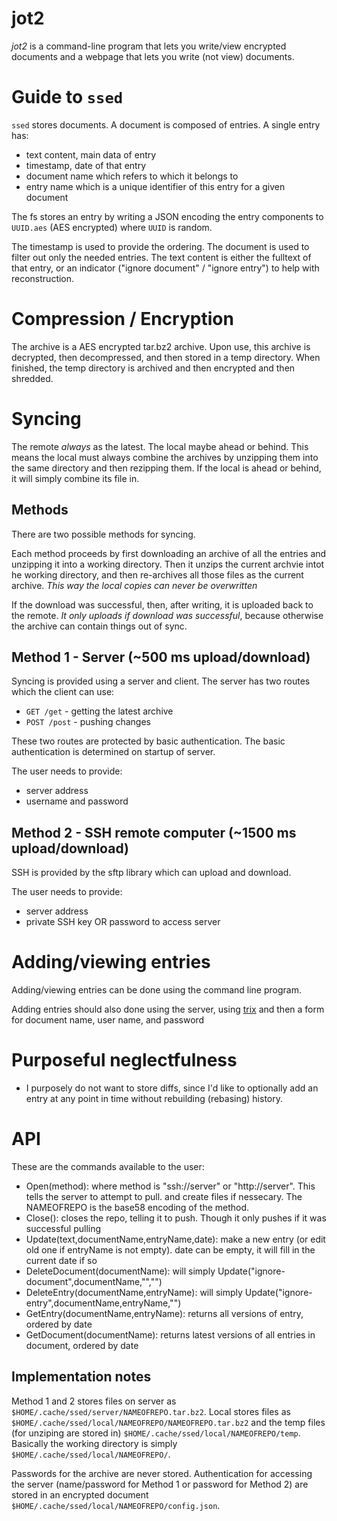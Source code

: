 # jot2

*jot2* is a command-line program that lets you write/view encrypted documents and a webpage that lets you write (not view) documents.

# Guide to `ssed`

`ssed` stores documents. A document is composed of entries. A single entry has:

- text content, main data of entry
- timestamp, date of that entry
- document name which refers to which it belongs to
- entry name which is a unique identifier of this entry for a given document

The fs stores an entry by writing a JSON encoding the entry components to `UUID.aes` (AES encrypted) where `UUID` is random.

The timestamp is used to provide the ordering.
The document is used to filter out only the needed entries.
The text content is either the fulltext of that entry, or an indicator ("ignore document" / "ignore entry") to help with reconstruction.

# Compression / Encryption

The archive is a AES encrypted tar.bz2 archive. Upon use, this archive is decrypted, then decompressed, and then stored in a temp directory. When finished, the temp directory is archived and then encrypted and then shredded.

# Syncing

The remote *always* as the latest. The local maybe ahead or behind. This means the local must always combine the archives by unzipping them into the same directory and then rezipping them. If the local is ahead or behind, it will simply combine its file in.

## Methods
There are two possible methods for syncing.

Each method proceeds by first downloading an archive of all the entries and unzipping it into a working directory. Then it unzips the current archvie intot he working directory, and then re-archives all those files as the current archive. *This way the local copies can never be overwritten*

If the download was successful, then, after writing, it is uploaded back to the remote. *It only uploads if download was successful*, because otherwise the archive can contain things out of sync.

## Method 1 - Server (~500 ms upload/download)

Syncing is provided using a server and client. The server has two routes which the client can use:

- `GET /get` - getting the latest archive
- `POST /post` - pushing changes

These two routes are protected by basic authentication. The basic authentication is determined on startup of server.

The user needs to provide:

- server address
- username and password

## Method 2 - SSH remote computer (~1500 ms upload/download)

SSH is provided by the sftp library which can upload and download.

The user needs to provide:

- server address
- private SSH key OR password to access server

# Adding/viewing entries

Adding/viewing entries can be done using the command line program.

Adding entries should also done using the server, using [trix](https://trix-editor.org/) and then a form for document name, user name, and password

# Purposeful neglectfulness

- I purposely do not want to store diffs, since I'd like to optionally add an entry at any point in time without rebuilding (rebasing) history.

# API 

These are the commands available to the user:

- Open(method): where method is "ssh://server" or "http://server". This tells the server to attempt to pull. and create files if nessecary. The NAMEOFREPO is the base58 encoding of the method.
- Close(): closes the repo, telling it to push. Though it only pushes if it was successful pulling
- Update(text,documentName,entryName,date): make a new entry (or edit old one if entryName is not empty). date can be empty, it will fill in the current date if so
- DeleteDocument(documentName): will simply Update("ignore-document",documentName,"","")
- DeleteEntry(documentName,entryName): will simply Update("ignore-entry",documentName,entryName,"")
- GetEntry(documentName,entryName): returns all versions of entry, ordered by date
- GetDocument(documentName): returns latest versions of all entries in document, ordered by date 

## Implementation notes

Method 1 and 2 stores files on server as `$HOME/.cache/ssed/server/NAMEOFREPO.tar.bz2`. 
Local stores files as `$HOME/.cache/ssed/local/NAMEOFREPO/NAMEOFREPO.tar.bz2` and the temp files (for unziping are stored in) `$HOME/.cache/ssed/local/NAMEOFREPO/temp`. Basically the working directory is simply `$HOME/.cache/ssed/local/NAMEOFREPO/`.

Passwords for the archive are never stored. Authentication for accessing the server (name/password for Method 1 or password for Method 2) are stored in an encrypted document `$HOME/.cache/ssed/local/NAMEOFREPO/config.json`.
